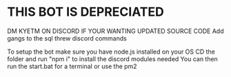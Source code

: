 # THIS BOT IS DEPRECIATED
DM KYETM ON DISCORD IF YOUR WANTING UPDATED SOURCE CODE
Add gangs to the sql threw discord commands

To setup the bot make sure you have node.js installed on your OS
CD the folder and run "npm i" to install the discord modules needed
You can then run the start.bat for a terminal or use the pm2

